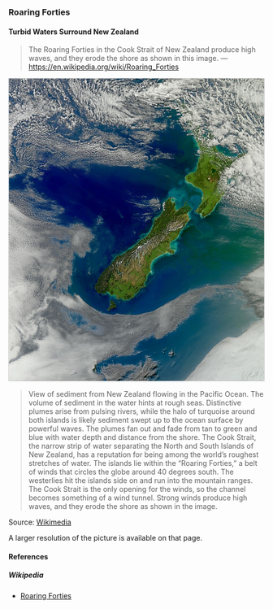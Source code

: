 ### Roaring Forties

#### Turbid Waters Surround New Zealand

> The Roaring Forties in the Cook Strait of New Zealand
> produce high waves, and they erode the shore as shown in this image.
> — https://en.wikipedia.org/wiki/Roaring_Forties

![View of sediment from New Zealand flowing in the Pacific Ocean](pictures/roaring-forties.jpg)

> View of sediment from New Zealand flowing in the Pacific Ocean.
> The volume of sediment in the water hints at rough seas.
> Distinctive plumes arise from pulsing rivers,
> while the halo of turquoise around both islands is likely sediment
> swept up to the ocean surface by powerful waves.
> The plumes fan out and fade from tan to green and blue
> with water depth and distance from the shore.
> The Cook Strait, the narrow strip of water separating the North
> and South Islands of New Zealand, has a reputation for being among
> the world’s roughest stretches of water.
> The islands lie within the “Roaring Forties,” a belt of winds
> that circles the globe around 40 degrees south.
> The westerlies hit the islands side on and run into the mountain ranges.
> The Cook Strait is the only opening for the winds,
> so the channel becomes something of a wind tunnel.
> Strong winds produce high waves, and they erode the shore
> as shown in the image.

Source: [Wikimedia](https://en.wikipedia.org/wiki/File:Turbid_Waters_Surround_New_Zealand.jpg)

A larger resolution of the picture is available on that page.

#### References

##### Wikipedia

* [Roaring Forties](https://en.wikipedia.org/wiki/Roaring_Forties)

